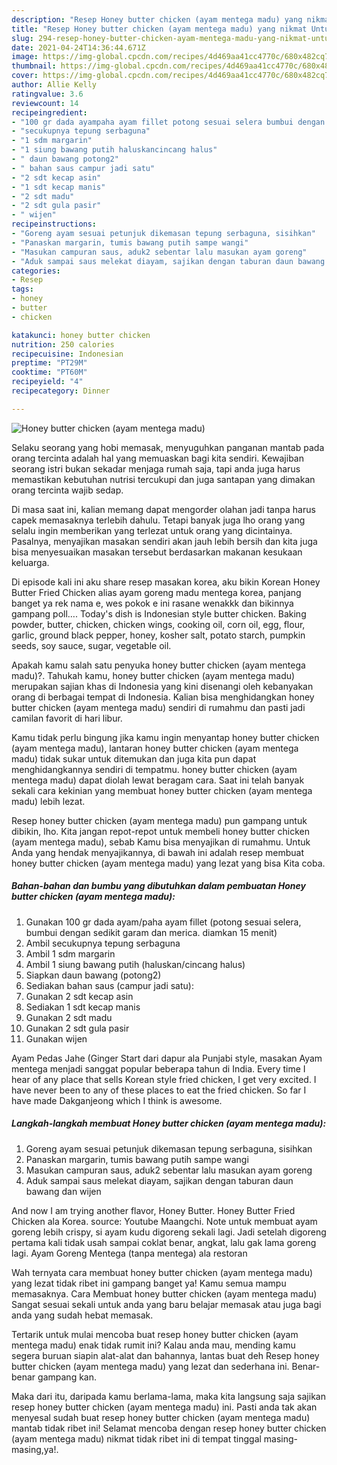 ```yaml
---
description: "Resep Honey butter chicken (ayam mentega madu) yang nikmat Untuk Jualan"
title: "Resep Honey butter chicken (ayam mentega madu) yang nikmat Untuk Jualan"
slug: 294-resep-honey-butter-chicken-ayam-mentega-madu-yang-nikmat-untuk-jualan
date: 2021-04-24T14:36:44.671Z
image: https://img-global.cpcdn.com/recipes/4d469aa41cc4770c/680x482cq70/honey-butter-chicken-ayam-mentega-madu-foto-resep-utama.jpg
thumbnail: https://img-global.cpcdn.com/recipes/4d469aa41cc4770c/680x482cq70/honey-butter-chicken-ayam-mentega-madu-foto-resep-utama.jpg
cover: https://img-global.cpcdn.com/recipes/4d469aa41cc4770c/680x482cq70/honey-butter-chicken-ayam-mentega-madu-foto-resep-utama.jpg
author: Allie Kelly
ratingvalue: 3.6
reviewcount: 14
recipeingredient:
- "100 gr dada ayampaha ayam fillet potong sesuai selera bumbui dengan sedikit garam dan merica diamkan 15 menit"
- "secukupnya tepung serbaguna"
- "1 sdm margarin"
- "1 siung bawang putih haluskancincang halus"
- " daun bawang potong2"
- " bahan saus campur jadi satu"
- "2 sdt kecap asin"
- "1 sdt kecap manis"
- "2 sdt madu"
- "2 sdt gula pasir"
- " wijen"
recipeinstructions:
- "Goreng ayam sesuai petunjuk dikemasan tepung serbaguna, sisihkan"
- "Panaskan margarin, tumis bawang putih sampe wangi"
- "Masukan campuran saus, aduk2 sebentar lalu masukan ayam goreng"
- "Aduk sampai saus melekat diayam, sajikan dengan taburan daun bawang dan wijen"
categories:
- Resep
tags:
- honey
- butter
- chicken

katakunci: honey butter chicken 
nutrition: 250 calories
recipecuisine: Indonesian
preptime: "PT29M"
cooktime: "PT60M"
recipeyield: "4"
recipecategory: Dinner

---
```



![Honey butter chicken (ayam mentega madu)](https://img-global.cpcdn.com/recipes/4d469aa41cc4770c/680x482cq70/honey-butter-chicken-ayam-mentega-madu-foto-resep-utama.jpg)

Selaku seorang yang hobi memasak, menyuguhkan panganan mantab pada orang tercinta adalah hal yang memuaskan bagi kita sendiri. Kewajiban seorang istri bukan sekadar menjaga rumah saja, tapi anda juga harus memastikan kebutuhan nutrisi tercukupi dan juga santapan yang dimakan orang tercinta wajib sedap.

Di masa  saat ini, kalian memang dapat mengorder olahan jadi tanpa harus capek memasaknya terlebih dahulu. Tetapi banyak juga lho orang yang selalu ingin memberikan yang terlezat untuk orang yang dicintainya. Pasalnya, menyajikan masakan sendiri akan jauh lebih bersih dan kita juga bisa menyesuaikan masakan tersebut berdasarkan makanan kesukaan keluarga. 

Di episode kali ini aku share resep masakan korea, aku bikin Korean Honey Butter Fried Chicken alias ayam goreng madu mentega korea, panjang banget ya rek nama e, wes pokok e ini rasane wenakkk dan bikinnya gampang poll…. Today&#39;s dish is Indonesian style butter chicken. Baking powder, butter, chicken, chicken wings, cooking oil, corn oil, egg, flour, garlic, ground black pepper, honey, kosher salt, potato starch, pumpkin seeds, soy sauce, sugar, vegetable oil.

Apakah kamu salah satu penyuka honey butter chicken (ayam mentega madu)?. Tahukah kamu, honey butter chicken (ayam mentega madu) merupakan sajian khas di Indonesia yang kini disenangi oleh kebanyakan orang di berbagai tempat di Indonesia. Kalian bisa menghidangkan honey butter chicken (ayam mentega madu) sendiri di rumahmu dan pasti jadi camilan favorit di hari libur.

Kamu tidak perlu bingung jika kamu ingin menyantap honey butter chicken (ayam mentega madu), lantaran honey butter chicken (ayam mentega madu) tidak sukar untuk ditemukan dan juga kita pun dapat menghidangkannya sendiri di tempatmu. honey butter chicken (ayam mentega madu) dapat diolah lewat beragam cara. Saat ini telah banyak sekali cara kekinian yang membuat honey butter chicken (ayam mentega madu) lebih lezat.

Resep honey butter chicken (ayam mentega madu) pun gampang untuk dibikin, lho. Kita jangan repot-repot untuk membeli honey butter chicken (ayam mentega madu), sebab Kamu bisa menyajikan di rumahmu. Untuk Anda yang hendak menyajikannya, di bawah ini adalah resep membuat honey butter chicken (ayam mentega madu) yang lezat yang bisa Kita coba.

<!--inarticleads1-->

##### Bahan-bahan dan bumbu yang dibutuhkan dalam pembuatan Honey butter chicken (ayam mentega madu):

1. Gunakan 100 gr dada ayam/paha ayam fillet (potong sesuai selera, bumbui dengan sedikit garam dan merica. diamkan 15 menit)
1. Ambil secukupnya tepung serbaguna
1. Ambil 1 sdm margarin
1. Ambil 1 siung bawang putih (haluskan/cincang halus)
1. Siapkan  daun bawang (potong2)
1. Sediakan  bahan saus (campur jadi satu):
1. Gunakan 2 sdt kecap asin
1. Sediakan 1 sdt kecap manis
1. Gunakan 2 sdt madu
1. Gunakan 2 sdt gula pasir
1. Gunakan  wijen


Ayam Pedas Jahe (Ginger Start dari dapur ala Punjabi style, masakan Ayam mentega menjadi sanggat popular beberapa tahun di India. Every time I hear of any place that sells Korean style fried chicken, I get very excited. I have never been to any of these places to eat the fried chicken. So far I have made Dakganjeong which I think is awesome. 

<!--inarticleads2-->

##### Langkah-langkah membuat Honey butter chicken (ayam mentega madu):

1. Goreng ayam sesuai petunjuk dikemasan tepung serbaguna, sisihkan
1. Panaskan margarin, tumis bawang putih sampe wangi
1. Masukan campuran saus, aduk2 sebentar lalu masukan ayam goreng
1. Aduk sampai saus melekat diayam, sajikan dengan taburan daun bawang dan wijen


And now I am trying another flavor, Honey Butter. Honey Butter Fried Chicken ala Korea. source: Youtube Maangchi. Note untuk membuat ayam goreng lebih crispy, si ayam kudu digoreng sekali lagi. Jadi setelah digoreng pertama kali tidak usah sampai coklat benar, angkat, lalu gak lama goreng lagi. Ayam Goreng Mentega (tanpa mentega) ala restoran 

Wah ternyata cara membuat honey butter chicken (ayam mentega madu) yang lezat tidak ribet ini gampang banget ya! Kamu semua mampu memasaknya. Cara Membuat honey butter chicken (ayam mentega madu) Sangat sesuai sekali untuk anda yang baru belajar memasak atau juga bagi anda yang sudah hebat memasak.

Tertarik untuk mulai mencoba buat resep honey butter chicken (ayam mentega madu) enak tidak rumit ini? Kalau anda mau, mending kamu segera buruan siapin alat-alat dan bahannya, lantas buat deh Resep honey butter chicken (ayam mentega madu) yang lezat dan sederhana ini. Benar-benar gampang kan. 

Maka dari itu, daripada kamu berlama-lama, maka kita langsung saja sajikan resep honey butter chicken (ayam mentega madu) ini. Pasti anda tak akan menyesal sudah buat resep honey butter chicken (ayam mentega madu) mantab tidak ribet ini! Selamat mencoba dengan resep honey butter chicken (ayam mentega madu) nikmat tidak ribet ini di tempat tinggal masing-masing,ya!.

